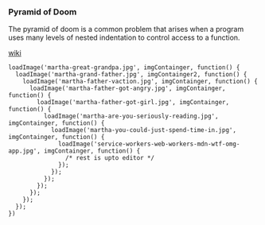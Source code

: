 ### Pyramid of Doom 

The pyramid of doom is a common problem that arises when a program uses many
levels of nested indentation to control access to a function.

[wiki](https://en.wikipedia.org/wiki/Pyramid_of_doom_\(programming\))

```
loadImage('martha-great-grandpa.jpg', imgContainger, function() {
  loadImage('martha-grand-father.jpg', imgContainger2, function() {
    loadImage('martha-father-vaction.jpg', imgContainger, function() {
      loadImage('martha-father-got-angry.jpg', imgContainger, function() {
        loadImage('martha-father-got-girl.jpg', imgContainger, function() {
          loadImage('martha-are-you-seriously-reading.jpg', imgContainger, function() {
            loadImage('martha-you-could-just-spend-time-in.jpg', imgContainger, function() {
              loadImage('service-workers-web-workers-mdn-wtf-omg-app.jpg', imgContainger, function() {
                /* rest is upto editor */
              });
            });
          });
        });
      });
    });
  });
})
```
